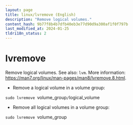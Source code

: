 ```yaml
---
layout: page
title: linux/lvremove (English)
description: "Remove logical volumes."
content_hash: 9b77f8b4b7dfb40eb3e77d90d9a300af1f0f797b
last_modified_at: 2024-01-25
tldri18n_status: 2
---
```

# lvremove

Remove logical volumes.
See also: `lvm`.
More information: <https://man7.org/linux/man-pages/man8/lvremove.8.html>.

- Remove a logical volume in a volume group:

`sudo lvremove `<span class="tldr-var badge badge-pill bg-dark-lm bg-white-dm text-white-lm text-dark-dm font-weight-bold">volume_group</span>`/`<span class="tldr-var badge badge-pill bg-dark-lm bg-white-dm text-white-lm text-dark-dm font-weight-bold">logical_volume</span>

- Remove all logical volumes in a volume group:

`sudo lvremove `<span class="tldr-var badge badge-pill bg-dark-lm bg-white-dm text-white-lm text-dark-dm font-weight-bold">volume_group</span>

